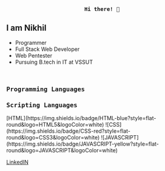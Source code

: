 <p align="center"><samp><b> Hi there! 👋 </b></samp></p>

## I am Nikhil

<ul>
  <li>Programmer</li>
  <li>Full Stack Web Developer</li>
  <li>Web Pentester</li>
  <li>Pursuing B.tech in IT at VSSUT</li>
</ul>
<br/>
<h3><b><samp>Programming Languages</samp></b></h3>

<h3><b><samp>Scripting Languages</samp></b></h3> 
  [HTML](https://img.shields.io/badge/HTML-blue?style=flat-round&logo=HTML5&logoColor=white)
  ![CSS](https://img.shields.io/badge/CSS-red?style=flat-round&logo=CSS3&logoColor=white)
  ![JAVASCRIPT](https://img.shields.io/badge/JAVASCRIPT-yellow?style=flat-round&logo=JAVASCRIPT&logoColor=white)
  
<a href = "https://www.linkedin.com/in/nikhil-dash-b21109173/" target = "_blank">LinkedIN</a>


